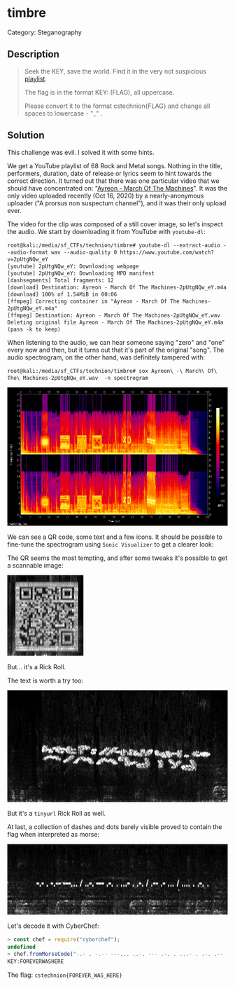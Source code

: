# timbre
Category: Steganography

## Description
> Seek the KEY, save the world. Find it in the very not suspicious [playlist](https://www.youtube.com/playlist?list=PLQHSEXRhc1RgfdFWMHyAclXWMc9a98RoH).
> 
> The flag is in the format KEY: (FLAG), all uppercase.
> 
> Please convert it to the format cstechnion{FLAG} and change all spaces to lowercase - "_" .

## Solution

This challenge was evil. I solved it with some hints. 

We get a YouTube playlist of 68 Rock and Metal songs. Nothing in the title, performers, duration, date of release or lyrics seem to hint towards the correct direction. It turned out that there was one particular video that we should have concentrated on: "[Ayreon - March Of The Machines](https://www.youtube.com/watch?v=2pUtgNQw_eY&list=PLQHSEXRhc1RgfdFWMHyAclXWMc9a98RoH&index=27)". It was the only video uploaded recently (Oct 16, 2020) by a nearly-anonymous uploader ("A prorsus non suspectum channel"), and it was their only upload ever. 

The video for the clip was composed of a still cover image, so let's inspect the audio. We start by downloading it from YouTube with `youtube-dl`:

```console
root@kali:/media/sf_CTFs/technion/timbre# youtube-dl --extract-audio --audio-format wav --audio-quality 0 https://www.youtube.com/watch?v=2pUtgNQw_eY
[youtube] 2pUtgNQw_eY: Downloading webpage
[youtube] 2pUtgNQw_eY: Downloading MPD manifest
[dashsegments] Total fragments: 12
[download] Destination: Ayreon - March Of The Machines-2pUtgNQw_eY.m4a
[download] 100% of 1.54MiB in 00:06
[ffmpeg] Correcting container in "Ayreon - March Of The Machines-2pUtgNQw_eY.m4a"
[ffmpeg] Destination: Ayreon - March Of The Machines-2pUtgNQw_eY.wav
Deleting original file Ayreon - March Of The Machines-2pUtgNQw_eY.m4a (pass -k to keep)
```

When listening to the audio, we can hear someone saying "zero" and "one" every now and then, but it turns out that it's part of the original "song". The audio spectrogram, on the other hand, was definitely tampered with:

```console
root@kali:/media/sf_CTFs/technion/timbre# sox Ayreon\ -\ March\ Of\ The\ Machines-2pUtgNQw_eY.wav  -n spectrogram
```

![](images/timbre1.png)

We can see a QR code, some text and a few icons. It should be possible to fine-tune the spectrogram using `Sonic Visualizer` to get a clearer look:

The QR seems the most tempting, and after some tweaks it's possible to get a scannable image:

![](images/timbre2.png)

But... it's a Rick Roll.

The text is worth a try too:

![](images/timbre3.png)

But it's a `tinyurl` Rick Roll as well.

At last, a collection of dashes and dots barely visible proved to contain the flag when interpreted as morse:

![](images/timbre4.png)

Let's decode it with CyberChef:

```javascript
> const chef = require("cyberchef");
undefined
> chef.fromMorseCode("-.- . -.-- ---... ..-. --- .-. . ...- . .-. .-- .- ... .... . .-. .");
KEY:FOREVERWASHERE
```

The flag: `cstechnion{FOREVER_WAS_HERE}`